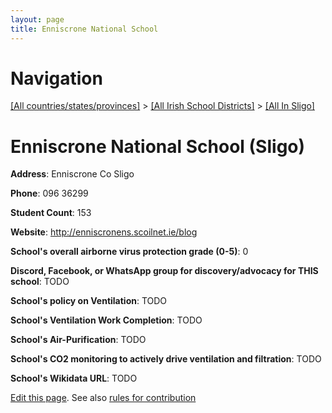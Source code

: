 ```yaml
---
layout: page
title: Enniscrone National School
---
```

# Navigation

[[All countries/states/provinces]](../../..) > [[All Irish School Districts]](../..) > [[All In Sligo]](..)

# Enniscrone National School (Sligo)

**Address**: Enniscrone Co Sligo

**Phone**: 096 36299

**Student Count**: 153

**Website**: <http://enniscronens.scoilnet.ie/blog>

**School's overall airborne virus protection grade (0-5)**: 0

**Discord, Facebook, or WhatsApp group for discovery/advocacy for THIS school**: TODO

**School's policy on Ventilation**: TODO

**School's Ventilation Work Completion**: TODO

**School's Air-Purification**: TODO

**School's CO2 monitoring to actively drive ventilation and filtration**: TODO

**School's Wikidata URL**: TODO


[Edit this page](https://github.com/ventilate-schools/Ireland/edit/main/./Sligo/Enniscrone_National_School.md). See also [rules for contribution](../../../contribution-rules/)